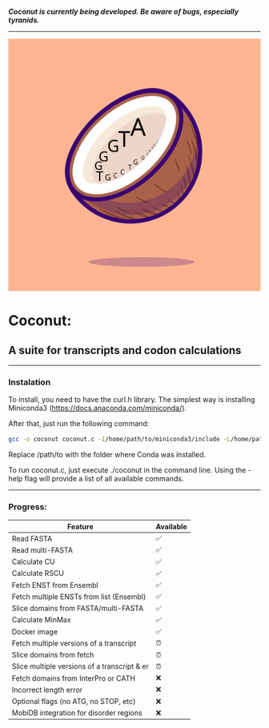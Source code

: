 ***Coconut is currently being developed.
Be aware of bugs, especially tyranids.***

---

![alt text](https://github.com/Juanmacdonagh17/coconut_repo/blob/main/logo/logo2.svg)

# Coconut: 
## A suite for transcripts and codon calculations
---

### Instalation 

To install, you need to have the curl.h library.
The simplest way is installing Miniconda3 (https://docs.anaconda.com/miniconda/).

After that, just run the following command:

```bash
gcc -o coconut coconut.c -I/home/path/to/miniconda3/include -L/home/path/to/miniconda3/lib -lcurl
```
Replace /path/to with the folder where Conda was installed.

To run coconut.c, just execute ./coconut in the command line.
Using the -help flag will provide a list of all available commands.

---

### Progress: 

| Feature                                     | Available |
|---------------------------------------------|-----------|
| Read FASTA                                  | ✅        |
| Read multi-FASTA                            | ✅        |
| Calculate CU                                | ✅        |
| Calculate RSCU                              | ✅        |
| Fetch ENST from Ensembl                     | ✅        |
| Fetch multiple ENSTs from list (Ensembl)    | ✅        |
| Slice domains from FASTA/multi-FASTA        | ✅        |
| Calculate MinMax                            | ✅        |
| Docker image                                | ✅        |
| Fetch multiple versions of a transcript     | ⏰        |
| Slice domains from fetch                    | ⏰        |
| Slice multiple versions of a transcript & er| ⏰        |
| Fetch domains from InterPro or CATH         | ❌        |
| Incorrect length error                      | ❌        |
| Optional flags (no ATG, no STOP, etc)       | ❌        |
| MobiDB integration for disorder regions     | ❌        |





